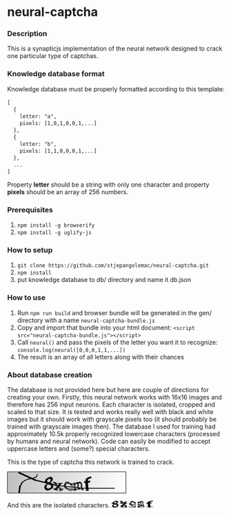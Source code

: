 # neural-captcha

### Description
This is a synapticjs implementation of the neural network designed to crack one particular type of captchas.

### Knowledge database format
Knowledge database must be properly formatted according to this template:
```
[
  {
    letter: "a",
    pixels: [1,0,1,0,0,1,...]
  },
  {
    letter: "b",
    pixels: [1,1,0,0,0,1,...]
  },  
  ...
]
```
Property **letter** should be a string with only one character and property **pixels** should be an array of 256 numbers.

### Prerequisites
1. `npm install -g browserify`
2. `npm install -g uglify-js`

### How to setup
1. `git clone https://github.com/stjepangolemac/neural-captcha.git`
2. `npm install`
3. put knowledge database to db/ directory and name it db.json

### How to use
1. Run `npm run build` and browser bundle will be generated in the gen/ directory with a name `neural-captcha-bundle.js`
3. Copy and import that bundle into your html document: `<script src="neural-captcha-bundle.js"></script>`
4. Call `neural()` and pass the pixels of the letter you want it to recognize: `console.log(neural([0,0,0,1,1,...])`
5. The result is an array of all letters along with their chances

### About database creation
The database is not provided here but here are couple of directions for creating your own. Firstly, this neural network works with 16x16 images and therefore has 256 input neurons. Each character is isolated, cropped and scaled to that size. It is tested and works really well with black and white images but it should work with grayscale pixels too (it should probably be trained with grayscale images then). The database I used for training had approximately 10.5k properly recognized lowercase characters (processed by humans and neural network). Code can easily be modified to accept uppercase letters and (some?) special characters.

This is the type of captcha this network is trained to crack.

![Captcha sample](sample/captcha.jpg)

And this are the isolated characters.
![Character](sample/chars/8.jpg)
![Character](sample/chars/x.jpg)
![Character](sample/chars/c.jpg)
![Character](sample/chars/m.jpg)
![Character](sample/chars/f.jpg)
